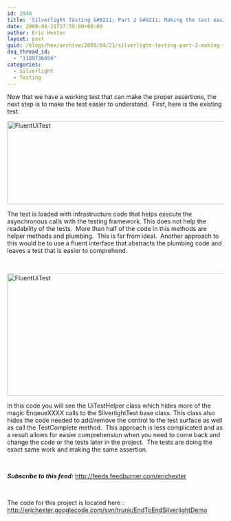 ```yaml
---
id: 2948
title: 'Silverlight Testing &#8211; Part 2 &#8211; Making the test easier understand.'
date: 2008-04-21T17:59:00+00:00
author: Eric Hexter
layout: post
guid: /blogs/hex/archive/2008/04/21/silverlight-testing-part-2-making-the-test-easier-understand.aspx
dsq_thread_id:
  - "1109736656"
categories:
  - Silverlight
  - Testing
---
```

Now that we have a working test that can make the proper assertions, the next step is to make the test easier to understand.&nbsp; First, here is the existing test.


  


<A title="FluentUiTest" href="http://erichexter.googlecode.com/svn/trunk/EndToEndSilverlightDemo/EndToEndSilverlightDemo/EndtoEndSilverlightDemo.Tests/Test.cs" target="_blank"><IMG height="194" alt="FluentUiTest" src="http://static.flickr.com/2363/2431211087_06ec8d318d.jpg" width="579" border="0" /></A>


  


The test is loaded with infrastructure code that helps execute the asynchronous calls with the testing framework. This does not help the readability of the tests.&nbsp; More than half of the code in this methods are helper methods and plumbing.&nbsp; This is far from ideal.&nbsp; Another approach to this would be to use a fluent interface that abstracts the plumbing code and leaves a test that is easier to comprehend.


  


&nbsp;


  


<A class="" title="FluentUiTest" href="http://erichexter.googlecode.com/svn/trunk/EndToEndSilverlightDemo/EndToEndSilverlightDemo/EndtoEndSilverlightDemo.Tests/IntegrationTestPartII.cs" target="_blank"><IMG height="285" alt="FluentUiTest" src="http://static.flickr.com/3269/2432024392_69f4b19130.jpg" width="553" border="0" /></A>


  


In this code you will see the UiTestHelper class which hides more of the magic EnqeueXXXX calls to the SilverlightTest base class. This class also hides the code needed to add/remove the control to the test surface as well as call the TestComplete method.&nbsp; This approach is less complicated and as a result allows for easier comprehension when you need to come back and change the code or the tests later in the project.&nbsp; The tests are doing the exact same work and making the same assertion.&nbsp; 


  


&nbsp;


  


**_Subscribe to this feed:_** <http://feeds.feedburner.com/erichexter> 


  


&nbsp;


  


The code for this project is located here : <http://erichexter.googlecode.com/svn/trunk/EndToEndSilverlightDemo>